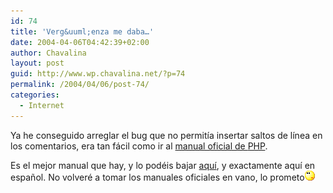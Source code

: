 ```yaml
---
id: 74
title: 'Verg&uuml;enza me daba…'
date: 2004-04-06T04:42:39+02:00
author: Chavalina
layout: post
guid: http://www.wp.chavalina.net/?p=74
permalink: /2004/04/06/post-74/
categories:
  - Internet
---
```

Ya he conseguido arreglar el bug que no permitía insertar saltos de línea en los comentarios, era tan fácil como ir al <a href="http://ar2.php.net/manual/es/function.nl2br.php" target="_blank">manual oficial de <span title="Hypertext PreProcessor" class="anotacion">PHP</span></a>.

Es el mejor manual que hay, y lo podéis bajar <a href="http://ar2.php.net/download-docs.php" target="_blank">aquí</a>, y exactamente aquí en espa&ntilde;ol. No volveré a tomar los manuales oficiales en vano, lo prometo<img src="/imagenes/emoticonos/pensativo.gif" width="16" height="16" />